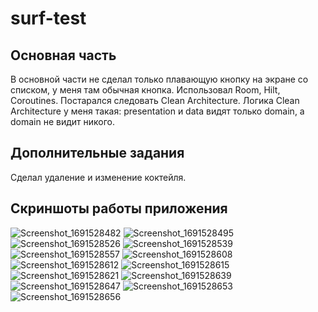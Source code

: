 
# surf-test

## Основная часть

В основной части не сделал только плавающую кнопку на экране со списком, у меня там обычная кнопка.  Использовал Room, Hilt, Coroutines. Постарался следовать Clean Architecture.  Логика Clean Architecture у меня такая: presentation и data видят только domain, а domain не видит никого.

## Дополнительные задания 

Сделал удаление и изменение коктейля.

## Скриншоты работы приложения 
![Screenshot_1691528482](https://github.com/apatia02/surf-test/assets/79794866/d2938131-c867-4f3e-a9e9-c6f5a77fec4c)
![Screenshot_1691528495](https://github.com/apatia02/surf-test/assets/79794866/1c24697e-bdc9-4dbe-91dc-eb23ec4bdf9f)
![Screenshot_1691528526](https://github.com/apatia02/surf-test/assets/79794866/6ae2c476-a9a4-4c14-b851-261c9eb276b8)
![Screenshot_1691528539](https://github.com/apatia02/surf-test/assets/79794866/7c1fef21-5332-4db5-8f89-59df4cfa5022)
![Screenshot_1691528557](https://github.com/apatia02/surf-test/assets/79794866/61761761-6382-40ac-8a11-c4750d7193eb)
![Screenshot_1691528608](https://github.com/apatia02/surf-test/assets/79794866/3d6672ce-2f6f-4555-b4d0-5a1cc5385bd1)
![Screenshot_1691528612](https://github.com/apatia02/surf-test/assets/79794866/3027c493-e5d2-47bf-94f8-4ca1323799d9)
![Screenshot_1691528615](https://github.com/apatia02/surf-test/assets/79794866/9f00905a-54e2-45ea-8505-d36f4caff1f6)
![Screenshot_1691528621](https://github.com/apatia02/surf-test/assets/79794866/91507b93-c1cc-42ca-adab-b1b5ddec3510)
![Screenshot_1691528639](https://github.com/apatia02/surf-test/assets/79794866/9e44ba80-ea9d-4c9d-9758-3bee1e0b1cf1)
![Screenshot_1691528647](https://github.com/apatia02/surf-test/assets/79794866/b512a19a-2991-4847-9241-79a6f08300e7)
![Screenshot_1691528653](https://github.com/apatia02/surf-test/assets/79794866/92da912f-2cc6-4641-b06e-ca5ad92c0c0c)
![Screenshot_1691528656](https://github.com/apatia02/surf-test/assets/79794866/cbe553fe-3ff8-40f7-adcd-edede521f996)












